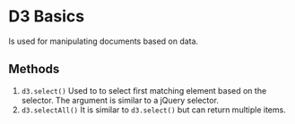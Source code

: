 # D3 Basics
Is used for manipulating documents based on data. 

## Methods

1. `d3.select()` Used to to select first matching element based on the selector. The argument is similar to a jQuery selector.
2. `d3.selectAll()` It is similar to `d3.select()` but can return multiple items.
